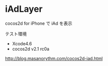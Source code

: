 iAdLayer
===========
cocos2d for iPhone で iAd を表示

テスト環境
* Xcode4.6
* cocos2d v2.1 rc0a

http://blog.masanorythm.com/cocos2d-iad.html
